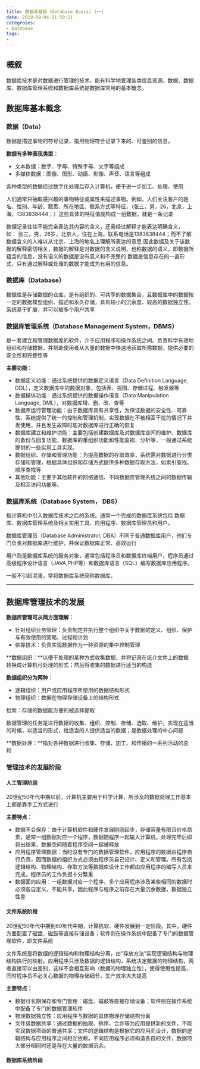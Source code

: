 ```yaml
---
title: 数据库基础（Database Basis) (一)
date: 2019-09-04 21:50:21
categroies:
- Datebase
tags:
-
---
```


## 概叙
数据库技术是对数据进行管理的技术，能有科学地管理各类信息资源。数据、数据库、数据库管理系统和数据库系统是数据库常用的基本概念。

## 数据库基本概念

### 数据（Data）

<label>数据是描述事物的符号记录，指用物理符合记录下来的、可鉴别的信息。</label>

**数据有多种表现类型：**
- 文本数据：数字、字母、特殊字母、文字等组成
- 多媒体数据：图像、图形、动画、影像、声音、语言等组成
  
各种类型的数据经过数字化处理后存入计算机，便于进一步加工、处理、使用

人们通常只抽取感兴趣的事物特征或属性来描述事物。例如，人们关注客户的姓名、性别、年龄、籍贯、所在地区、联系方式等特征，（张三，男，26，北京，上海，1383838444；）这些具体的特征值就构成一组数据，就是一条记录

<label> 数据记录往往不能完全表达其内容的含义，还需经过解释才能表达明确含义，
如： 张三，男，26岁，北京人，住在上海，联系电话是1383838444；而不了解数据含义的人难以从北京、上海的地名上理解所表达的意思
因此数据及关于该数据的解释密切相关，数据的解释是对数据的含义说明，也称数据的语义，即数据所蕴含的信息，没有语义的数据是没有意义和不完整的 </label>
数据是信息存在的一直形式，只有通过解释或处理的数据才能成为有用的信息。

### 数据库（Database）

<label>数据库是存储数据的仓库，是有组织的、可共享的数据集合，且数据库中的数据按一定的数据模型组织、描述和永久存储，具有较小的沉余度、较高的数据独立性，系统易于扩展，并可以被多个用户共享</label>


### 数据库管理系统（Database Management System，DBMS）
<label>
是一套建立和管理数据库的软件，介于应用程序和操作系统之间。负责科学有效地组织和存储数据，并帮助使用者从大量的数据中快速地获取所需数据，提供必要的安全性和完整性等</label>

**主要功能：**
- 数据定义功能：通过系统提供的数据定义语言（Data Definition Language, DDL），定义数据库中的数据对象，包括表、视图、存储过程、触发器等
- 数据操纵功能：通过系统提供的数据操作语言（Data Manipulation Language, DML），对数据库增、删、改、查等
- 数据库运行管理功能：由于数据库具有共享性，为保证数据的安全性、可靠性，系统提供了统一的控制和管理机制，实现数据在不被相互干扰的情况下并发使用，并且发生故障时能对数据库进行正确的恢复
- 数据库建立和维护功能：主要包括创建数据库及对数据库空间的维护、数据库的备份与回复功能、数据库的重组织功能和性能监视、分析等，一般通过系统提供的一些实用工具实现。
- 数据组织、存储和管理功能：为提高数据的存取效率，系统需对数据进行分类存储和管理，根据具体组织和存储方式提供多种数据存取方法，如索引查找、顺序查找等
- 其他功能：主要于其他软件的网络通信、不同数据库管理系统之间的数据传输及相互访问功能等。


### 数据库系统（Database System， DBS）

指计算机中引入数据库技术之后的系统。通常一个完成的数据库系统包括 数据库、数据库管理系统及相关实用工具、应用程序、数据库管理员和用户。

数据库管理员（Database Administrator, DBA）不同于普通数据库用户，他们专门负责对数据库进行维护，并保证数据库正常、高效运行

用户则是数据库系统的服务对象，通常包括程序员和数据库终端用户，程序员通过高级程序设计语言（JAVA,PHP等）和数据库语言（SQL）编写数据库应用程序。

一般不引起混淆，常将数据库系统简称数据库。


---

## 数据库管理技术的发展
**数据库管理可从两方面理解：**
- 针对组织业务管理：负责制定并执行整个组织中关于数据的定义、组织、保护与有效使用的策略、过程和计划
- 依靠技术：负责实现数据作为一种资源的集中控制管理

**数据组织：**以便于处理的某种方式收集数据，并将记录在纸介文件上的数据转换成计算机可处理的形式；然后将收集的数据进行适当的构造

**数据组织分为两种：**
- 逻辑组织：用户或应用程序所使用的数据结构形式
- 物理组织：数据在物理存储设备上的结构形式

检索：存储的数据能方便的被选择提取

<label>数据管理的任务是进行数据的收集、组织、控制、存储、选取、维护，实现在适当的时候，以适当的形式，给适当的人提供适当的数据；是数据处理的中心问题</label>

**数据处理：**指对各种数据进行收集、存储、加工、和传播的一系列活动的总和

### 管理技术的发展阶段

#### 人工管理阶段

20世纪50年代中期以前，计算机主要用于科学计算，所涉及的数据处理工作基本上都是靠手工方式进行

**主要特点：**
- 数据不会保存：由于计算机软件和硬件发展刚刚起步，存储容量有限且价格昂贵，通常一组数据对应一个程序，数据随程序一起输入计算机，处理完毕后即将出结果，数据空间随着程序空间一起被释放
- 应用程序管理数据：当时没有专门的数据管理软件，应用程序的数据由程序自行负责，因而数据的组织方式必须由程序员自己设计、定义和管理。所有包括逻辑结构、物理结构、存取方法等数据库设计工作都由应用程序的编写人员来完成，程序员的工作负担十分繁重
- 数据面向应用：一组数据对应一个程序，多个应用程序涉及某些相同的数据时必须各自定义，不能共享，因此程序与程序之前存在大量沉余数据，数据独立性差

#### 文件系统阶段

20世纪50年代中期到60年代中期，计算机软、硬件发展到一定阶段。其中，硬件方面配置了磁盘、磁鼓等直接存储设备；软件则在操作系统中配备了专门的数据管理软件，即文件系统

文件系统是将数据的逻辑结构和物理结构分离，由“存放方法”实现逻辑结构与物理结构执行的映射。应用程序只涉及数据的逻辑结构，系统决定数据的物理结构，两者直接可以由差别，这样不会相互影响（数据的物理独立性），使得使用性提高，同时程序员不必关心数据的物理存储细节，生产效率大大提高

**主要特点：**
- 数据可长期保存和专门管理：磁盘、磁鼓等直接存储设备；软件则在操作系统中配备了专门的数据管理软件
- 物理数据独立性：应用程序与数据的具体物理存储结构分离
- 文件级数据共享：通过数据的抽取、排序、合并等为应用提供新的文件，不能实现数据项级的普通共享；文件的逻辑结构是根据它的应用而设计，数据的逻辑结构与应用程序之间相互依赖。不同应用程序必须构造各自的文件，数据项大部分相同时还是存在大量的数据沉余。

#### 数据库系统阶段